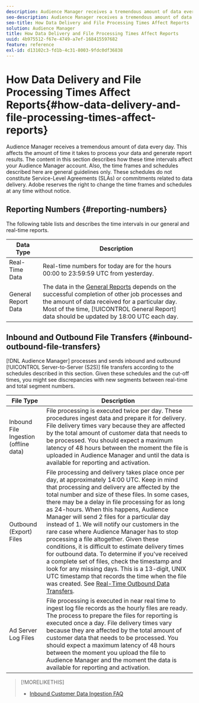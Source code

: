 ```yaml
---
description: Audience Manager receives a tremendous amount of data every day. This affects the amount of time it takes to process your data and generate report results. The content in this section describes how these time intervals affect your Audience Manager account. Also, the time frames and schedules described here are general guidelines only. These schedules do not constitute Service-Level Agreements (SLAs) or commitments related to data delivery. Adobe reserves the right to change the time frames and schedules at any time without notice.
seo-description: Audience Manager receives a tremendous amount of data every day. This affects the amount of time it takes to process your data and generate report results. The content in this section describes how these time intervals affect your Audience Manager account. Also, the time frames and schedules described here are general guidelines only. These schedules do not constitute Service-Level Agreements (SLAs) or commitments related to data delivery. Adobe reserves the right to change the time frames and schedules at any time without notice.
seo-title: How Data Delivery and File Processing Times Affect Reports
solution: Audience Manager
title: How Data Delivery and File Processing Times Affect Reports
uuid: 4b975512-f67e-4749-a7ef-168415597682
feature: reference
exl-id: d13102c3-fd1b-4c31-8003-9fdc0df36838
---
```

# How Data Delivery and File Processing Times Affect Reports{#how-data-delivery-and-file-processing-times-affect-reports}

Audience Manager receives a tremendous amount of data every day. This affects the amount of time it takes to process your data and generate report results. The content in this section describes how these time intervals affect your Audience Manager account. Also, the time frames and schedules described here are general guidelines only. These schedules do not constitute Service-Level Agreements (SLAs) or commitments related to data delivery. Adobe reserves the right to change the time frames and schedules at any time without notice.

## Reporting Numbers {#reporting-numbers}

<!-- 

c_reporting_file_transfer_timeframe.xml

 -->

The following table lists and describes the time intervals in our general and real-time reports.


|Data Type|Description|
|---|---|
|Real-Time Data|Real-time numbers for today are for the hours 00:00 to 23:59:59 UTC from yesterday.|
|General Report Data|The data in the [General Reports](../reporting/general-reports.md#general-reports-overview) depends on the successful completion of other job processes and the amount of data received for a particular day. Most of the time, [!UICONTROL General Report] data should be updated by 18:00 UTC each day.|

## Inbound and Outbound File Transfers {#inbound-outbound-file-transfers}

[!DNL Audience Manager] processes and sends inbound and outbound [!UICONTROL Server-to-Server (S2S)] file transfers according to the schedules described in this section. Given these schedules and the cut-off times, you might see discrepancies with new segments between real-time and total segment numbers.

|File Type|Description|
|---|---|
|Inbound File Ingestion (offline data)|File processing is executed twice per day. These procedures ingest data and prepare it for delivery. File delivery times vary because they are affected by the total amount of customer data that needs to be processed. You should expect a maximum latency of 48 hours between the moment the file is uploaded in Audience Manager and until the data is available for reporting and activation.|
|Outbound (Export) Files|File processing and delivery takes place once per day, at approximately 14:00 UTC. Keep in mind that processing and delivery are affected by the total number and size of these files. In some cases, there may be a delay in file processing for as long as 24-hours. When this happens, Audience Manager will send 2 files for a particular day instead of 1. We will notify our customers in the rare case where Audience Manager has to stop processing a file altogether. Given these conditions, it is difficult to estimate delivery times for outbound data. To determine if you've received a complete set of files, check the timestamp and look for any missing days. This is a 13-digit, UNIX UTC timestamp that records the time when the file was created. See [Real-Time Outbound Data Transfers](../integration/receiving-audience-data/real-time-outbound-transfers/real-time-outbound-transfers.md).|
|Ad Server Log Files | File processing is executed in near real time to ingest log file records as the hourly files are ready. The process to prepare the files for reporting is executed once a day. File delivery times vary because they are affected by the total amount of customer data that needs to be processed. You should expect a maximum latency of 48 hours between the moment you upload the file to Audience Manager and the moment the data is available for reporting and activation.|

>[!MORELIKETHIS]
>
>* [Inbound Customer Data Ingestion FAQ](../faq/faq-inbound-data-ingestion.md)
